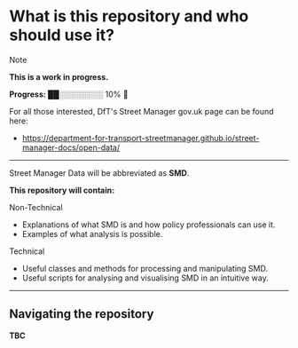 # What is this repository and who should use it?

> [!Note]
> **This is a work in progress.**
> 
> **Progress:** ██░░░░░░░░ 10% :construction_worker:

For all those interested, DfT's Street Manager gov.uk page can be found here: 
- https://department-for-transport-streetmanager.github.io/street-manager-docs/open-data/

-----------------------------------------------------
Street Manager Data will be abbreviated as **SMD**. 

**This repository will contain:**

Non-Technical
- Explanations of what SMD is and how policy professionals can use it. 
- Examples of what analysis is possible.

Technical
- Useful classes and methods for processing and manipulating SMD.
- Useful scripts for analysing and visualising SMD in an intuitive way.
-----------------------------------------------------

## Navigating the repository

**TBC**